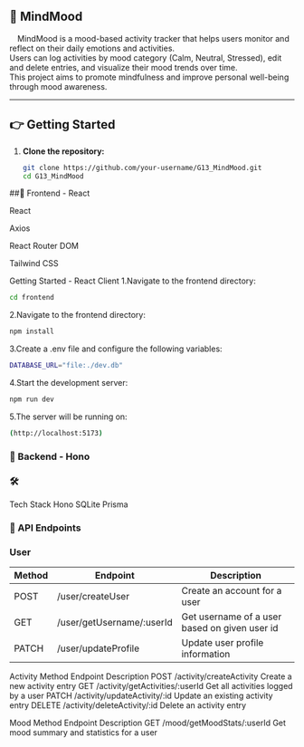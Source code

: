 ## :brain: MindMood  
&emsp;MindMood is a mood-based activity tracker that helps users monitor and reflect on their daily emotions and activities.  
Users can log activities by mood category (Calm, Neutral, Stressed), edit and delete entries, and visualize their mood trends over time.  
This project aims to promote mindfulness and improve personal well-being through mood awareness.

---

## :point_right: Getting Started

1. **Clone the repository:**  
   ```bash
   git clone https://github.com/your-username/G13_MindMood.git
   cd G13_MindMood

##:robot: Frontend - React

React

Axios

React Router DOM

Tailwind CSS

Getting Started - React Client
1.Navigate to the frontend directory:
 ```bash
cd frontend
   ```
2.Navigate to the frontend directory:
 ```bash
npm install
   ```
3.Create a .env file and configure the following variables:
 ```bash
DATABASE_URL="file:./dev.db"
 ```
4.Start the development server:
 ```bash
npm run dev
 ```
5.The server will be running on:
 ```bash
(http://localhost:5173)
 ```

### :wrench: Backend - Hono
### :hammer_and_wrench: 
Tech Stack
Hono
SQLite
Prisma

### :electric_plug: API Endpoints
### User
| Method      |	     Endpoint             |	     Description                           |
|-------------|-----------------------------|----------------------------------------------|
|POST         |	/user/createUser	        |Create an account for a user                  |
|GET          |	/user/getUsername/:userId |Get username of a user based on given user id |
|PATCH        |	/user/updateProfile	     |Update user profile information               |

Activity
Method	Endpoint	Description
POST	/activity/createActivity	Create a new activity entry
GET	/activity/getActivities/:userId	Get all activities logged by a user
PATCH	/activity/updateActivity/:id	Update an existing activity entry
DELETE	/activity/deleteActivity/:id	Delete an activity entry

Mood
Method	Endpoint	Description
GET	/mood/getMoodStats/:userId	Get mood summary and statistics for a user

